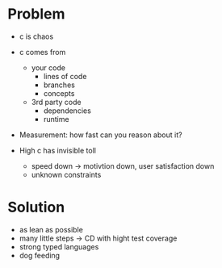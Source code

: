 # Problem
- c is chaos
- c comes from
  - your code
    - lines of code
    - branches
    - concepts
  - 3rd party code
    - dependencies
    - runtime
    
- Measurement: how fast can you reason about it?
- High c has invisible toll
  - speed down -> motivtion down, user satisfaction down
  - unknown constraints

# Solution
- as lean as possible
- many little steps -> CD with hight test coverage
- strong typed languages
- dog feeding
